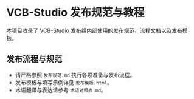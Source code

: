 # VCB-Studio 发布规范与教程

本项目收录了 VCB-Studio 发布组内部使用的发布规范、流程文档以及发布模板。


## 发布流程与规范

-   请严格参照 `发布规范.md` 执行各项准备与发布流程。
-   发布模板与填写示例详见 `发布模版.html`。
-   术语翻译与表达请参考 `术语对照表.md`。